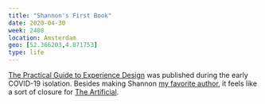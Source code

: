 ```yaml
---
title: "Shannon's First Book"
date: 2020-04-30
week: 2408
location: Amsterdam
geo: [52.366203,4.871753]
type: life
---
```


[The Practical Guide to Experience Design](https://practical.guide/) was published during the early COVID-19 isolation. Besides making Shannon [my favorite author](/2020/05/01/practical-guide.html), it feels like a sort of closure for [The Artificial](/projects/the-artificial/).
